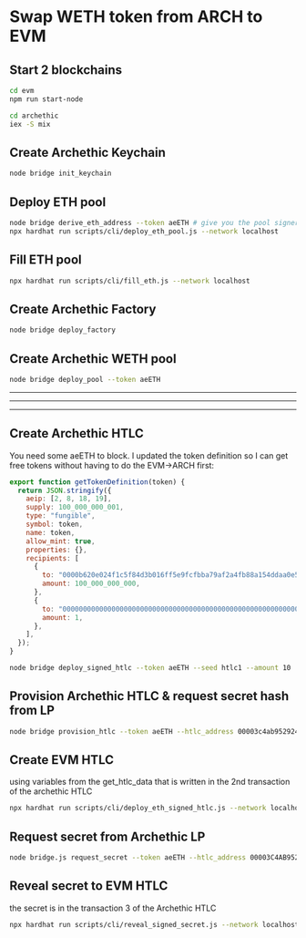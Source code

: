 # Swap WETH token from ARCH to EVM

## Start 2 blockchains

```bash
cd evm
npm run start-node
```

```bash
cd archethic
iex -S mix
```

## Create Archethic Keychain

```bash
node bridge init_keychain
```

## Deploy ETH pool

```bash
node bridge derive_eth_address --token aeETH # give you the pool signer
npx hardhat run scripts/cli/deploy_eth_pool.js --network localhost
```

## Fill ETH pool

```bash
npx hardhat run scripts/cli/fill_eth.js --network localhost
```

## Create Archethic Factory

```bash
node bridge deploy_factory
```

## Create Archethic WETH pool

```bash
node bridge deploy_pool --token aeETH
```

---

---

---

## Create Archethic HTLC

You need some aeETH to block.
I updated the token definition so I can get free tokens without having to do the EVM->ARCH first:

```javascript
export function getTokenDefinition(token) {
  return JSON.stringify({
    aeip: [2, 8, 18, 19],
    supply: 100_000_000_001,
    type: "fungible",
    symbol: token,
    name: token,
    allow_mint: true,
    properties: {},
    recipients: [
      {
        to: "0000b620e024f1c5f84d3b016ff5e9fcfbba79af2a4fb88a154ddaa0e52ba20d2cd7",
        amount: 100_000_000_000,
      },
      {
        to: "00000000000000000000000000000000000000000000000000000000000000000000",
        amount: 1,
      },
    ],
  });
}
```

```bash
node bridge deploy_signed_htlc --token aeETH --seed htlc1 --amount 10
```

## Provision Archethic HTLC & request secret hash from LP

```bash
node bridge provision_htlc --token aeETH --htlc_address 00003c4ab952924fc90236b0192a9692833ade9fa685c0377c557d4496250e188f7b --amount 10 --evm_user_address 0x5bA1D8DC7E0baC18D7dD7664AAB59998FC6d3229
```

## Create EVM HTLC

using variables from the get_htlc_data that is written in the 2nd transaction of the archethic HTLC

```bash
npx hardhat run scripts/cli/deploy_eth_signed_htlc.js --network localhost
```

## Request secret from Archethic LP

```bash
node bridge.js request_secret --token aeETH --htlc_address 00003C4AB952924FC90236B0192A9692833ADE9FA685C0377C557D4496250E188F7B --evm_contract_address 0xc1717306f1066e7D311f6193Fa727195Ad02Ba25 --evm_tx_address 0x2a8a593e19069094194c4fb138c8c3ac4da29b45327b4f4fde7becab64fae912
```

## Reveal secret to EVM HTLC

the secret is in the transaction 3 of the Archethic HTLC

```bash
npx hardhat run scripts/cli/reveal_signed_secret.js --network localhost
```
